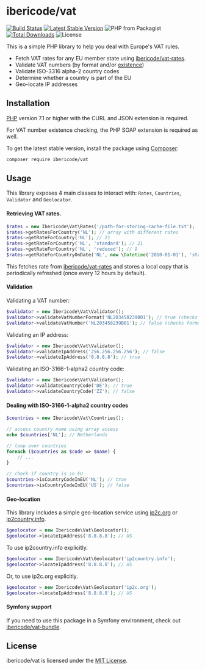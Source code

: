 ibericode/vat
================

[![Build Status](https://img.shields.io/travis/ibericode/vat.svg)](https://travis-ci.org/ibericode/vat)
[![Latest Stable Version](https://img.shields.io/packagist/v/ibericode/vat.svg)](https://packagist.org/packages/ibericode/vat)
![PHP from Packagist](https://img.shields.io/packagist/php-v/ibericode/vat.svg)
[![Total Downloads](https://img.shields.io/packagist/dt/dannyvankooten/vat.php.svg)](https://packagist.org/packages/ibericode/vat)
![License](https://img.shields.io/github/license/ibericode/vat.svg)

This is a simple PHP library to help you deal with Europe's VAT rules. 

- Fetch VAT rates for any EU member state using [ibericode/vat-rates](https://github.com/ibericode/vat-rates).
- Validate VAT numbers (by format and/or [existence](http://ec.europa.eu/taxation_customs/vies/))
- Validate ISO-3316 alpha-2 country codes
- Determine whether a country is part of the EU
- Geo-locate IP addresses

## Installation

[PHP](https://php.net) version 7.1 or higher with the CURL and JSON extension is required. 

For VAT number existence checking, the PHP SOAP extension is required as well.

To get the latest stable version, install the package using [Composer](https://getcomposer.org):

```bash
composer require ibericode/vat
```

## Usage

This library exposes 4 main classes to interact with: `Rates`, `Countries`, `Validator` and `Geolocator`.

#### Retrieving VAT rates.

```php
$rates = new Ibericode\Vat\Rates('/path-for-storing-cache-file.txt');
$rates->getRatesForCountry('NL'); // array with different rates
$rates->getRateForCountry('NL'); // 21
$rates->getRateForCountry('NL', 'standard'); // 21
$rates->getRateForCountry('NL', 'reduced'); // 9
$rates->getRateForCountryOnDate('NL', new \Datetime('2010-01-01'), 'standard'); // 19
```

This fetches rate from [ibericode/vat-rates](https://github.com/ibericode/vat-rates) and stores a local copy that is periodically refreshed (once every 12 hours by default).

#### Validation

Validating a VAT number:
```php
$validator = new Ibericode\Vat\Validator();
$validator->validateVatNumberFormat('NL203458239B01'); // true (checks format)
$validator->validateVatNumber('NL203458239B01'); // false (checks format + existence)
```

Validating an IP address:
```php
$validator = new Ibericode\Vat\Validator();
$validator->validateIpAddress('256.256.256.256'); // false
$validator->validateIpAddress('8.8.8.8'); // true
```

Validating an ISO-3166-1-alpha2 country code:
```php
$validator = new Ibericode\Vat\Validator();
$validator->validateCountryCode('DE'); // true
$validator->validateCountryCode('ZZ'); // false
```


#### Dealing with ISO-3166-1-alpha2 country codes

```php
$countries = new Ibericode\Vat\Countries();

// access country name using array access
echo $countries['NL']; // Netherlands

// loop over countries
foreach ($countries as $code => $name) {
    // ...
}

// check if country is in EU
$countries->isCountryCodeInEU('NL'); // true
$countries->isCountryCodeInEU('US'); // false
```

#### Geo-location
This library includes a simple geo-location service using [ip2c.org](https://about.ip2c.org/) or [ip2country.info](https://ip2country.info).

```php
$geolocator = new Ibericode\Vat\Geolocator();
$geolocator->locateIpAddress('8.8.8.8'); // US
```

To use ip2country.info explicitly.
```php
$geolocator = new Ibericode\Vat\Geolocator('ip2country.info');
$geolocator->locateIpAddress('8.8.8.8'); // US
```

Or, to use ip2c.org explicitly.

```php
$geolocator = new Ibericode\Vat\Geolocator('ip2c.org');
$geolocator->locateIpAddress('8.8.8.8'); // US
```

#### Symfony support

If you need to use this package in a Symfony environment, check out [ibericode/vat-bundle](https://github.com/ibericode/vat-bundle).

## License

ibericode/vat is licensed under the [MIT License](LICENSE).
